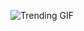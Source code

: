 ![Trending GIF](https://media4.giphy.com/media/v1.Y2lkPThiYjIxNzcyYW9wbjlnZjliNWVkZ2Y3MTFlbWMweDM2NWxtbWRnaHYybDdrcnl1dCZlcD12MV9naWZzX3NlYXJjaCZjdD1n/rplvK3z0IzLqBxVJWk/giphy.gif)
